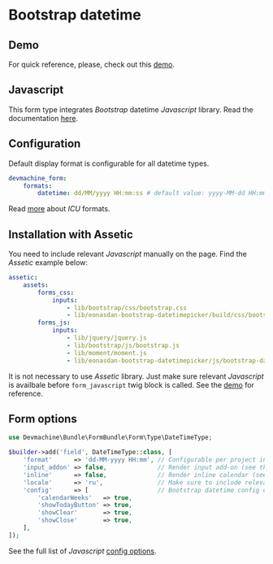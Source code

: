 # Bootstrap datetime

## Demo

For quick reference, please, check out this [demo](http://forms.devmachine.net/bootstrap-datetime/).

## Javascript

This form type integrates _Bootstrap_ datetime _Javascript_ library. Read the documentation [here](http://eonasdan.github.io/bootstrap-datetimepicker/).

## Configuration

Default display format is configurable for all datetime types.

```yaml
devmachine_form:
    formats:
        datetime: dd/MM/yyyy HH:mm:ss # default value: yyyy-MM-dd HH:mm
```

Read [more](http://userguide.icu-project.org/formatparse/datetime) about _ICU_ formats.

## Installation with Assetic

You need to include relevant _Javascript_ manually on the page. Find the _Assetic_ example below:

```yaml
assetic:
    assets:
        forms_css:
            inputs:
                - lib/bootstrap/css/bootstrap.css
                - lib/eonasdan-bootstrap-datetimepicker/build/css/bootstrap-datetimepicker.min.css
        forms_js:
            inputs:
                - lib/jquery/jquery.js
                - lib/bootstrap/js/bootstrap.js
                - lib/moment/moment.js
                - lib/eonasdan-bootstrap-datetimepicker/js/bootstrap-datetimepicker.js
```

It is not necessary to use _Assetic_ library. Just make sure relevant _Javascript_ is availbale before `form_javascript` twig block is called. See the [demo](https://github.com/dev-machine/forms-demo) for reference.

## Form options

```php
use Devmachine\Bundle\FormBundle\Form\Type\DateTimeType;

$builder->add('field', DateTimeType::class, [
    'format'      => 'dd-MM-yyyy HH:mm', // Configurable per project in config.
    'input_addon' => false,              // Render input add-on (see the demo).
    'inline'      => false,              // Render inline calendar (see the demo).
    'locale'      => 'ru',               // Make sure to include relevant Javascript translation on the page.
    'config'      => [                   // Bootstrap datetime config options (link below).
        'calendarWeeks'   => true,
        'showTodayButton' => true,
        'showClear'       => true,
        'showClose'       => true,
    ],
]);
```

See the full list of _Javascript_ [config options](http://eonasdan.github.io/bootstrap-datetimepicker/Options/).
